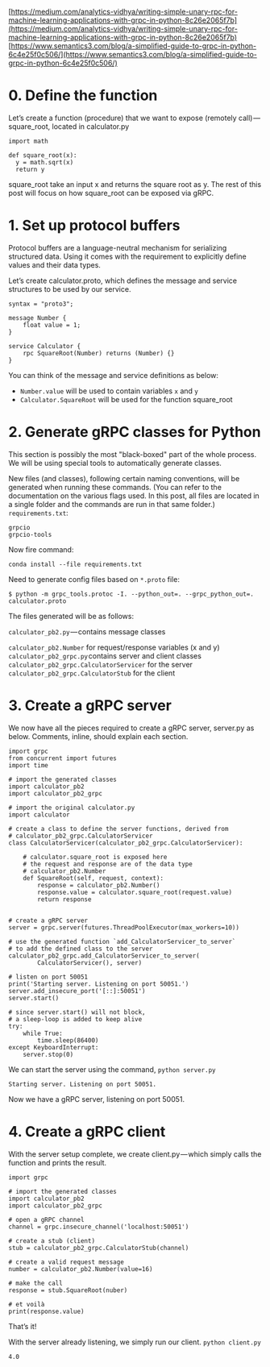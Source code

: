 [https://medium.com/analytics-vidhya/writing-simple-unary-rpc-for-machine-learning-applications-with-grpc-in-python-8c26e2065f7b](https://medium.com/analytics-vidhya/writing-simple-unary-rpc-for-machine-learning-applications-with-grpc-in-python-8c26e2065f7b)
[https://www.semantics3.com/blog/a-simplified-guide-to-grpc-in-python-6c4e25f0c506/](https://www.semantics3.com/blog/a-simplified-guide-to-grpc-in-python-6c4e25f0c506/)
# 0. Define the function
Let’s create a function (procedure) that we want to expose (remotely call) — square_root, located in calculator.py
```
import math

def square_root(x):
  y = math.sqrt(x)
  return y
```
square_root take an input x and returns the square root as y. The rest of this post will focus on how square_root can be exposed via gRPC.

# 1. Set up protocol buffers
Protocol buffers are a language-neutral mechanism for serializing structured data. Using it comes with the requirement to explicitly define values and their data types.

Let’s create calculator.proto, which defines the message and service structures to be used by our service.
```
syntax = "proto3";

message Number {
    float value = 1;
}

service Calculator {
    rpc SquareRoot(Number) returns (Number) {}
}
```
You can think of the message and service definitions as below:
 - `Number.value` will be used to contain variables `x` and `y`
 - `Calculator.SquareRoot` will be used for the function square_root

# 2. Generate gRPC classes for Python
This section is possibly the most "black-boxed" part of the whole process. We will be using special tools to automatically generate classes.

New files (and classes), following certain naming conventions, will be generated when running these commands. (You can refer to the documentation on the various flags used. In this post, all files are located in a single folder and the commands are run in that same folder.)
`requirements.txt`:
```
grpcio
grpcio-tools
```
Now fire command:
```
conda install --file requirements.txt
```
Need to generate config files based on `*.proto` file:
```
$ python -m grpc_tools.protoc -I. --python_out=. --grpc_python_out=. calculator.proto
```

The files generated will be as follows:

`calculator_pb2.py` — contains message classes

`calculator_pb2.Number` for request/response variables (x and y)
`calculator_pb2_grpc.py` contains server and client classes
`calculator_pb2_grpc.CalculatorServicer` for the server
`calculator_pb2_grpc.CalculatorStub` for the client

# 3. Create a gRPC server
We now have all the pieces required to create a gRPC server, server.py as below. Comments, inline, should explain each section.
```
import grpc
from concurrent import futures
import time

# import the generated classes
import calculator_pb2
import calculator_pb2_grpc

# import the original calculator.py
import calculator

# create a class to define the server functions, derived from
# calculator_pb2_grpc.CalculatorServicer
class CalculatorServicer(calculator_pb2_grpc.CalculatorServicer):

    # calculator.square_root is exposed here
    # the request and response are of the data type
    # calculator_pb2.Number
    def SquareRoot(self, request, context):
        response = calculator_pb2.Number()
        response.value = calculator.square_root(request.value)
        return response


# create a gRPC server
server = grpc.server(futures.ThreadPoolExecutor(max_workers=10))

# use the generated function `add_CalculatorServicer_to_server`
# to add the defined class to the server
calculator_pb2_grpc.add_CalculatorServicer_to_server(
        CalculatorServicer(), server)

# listen on port 50051
print('Starting server. Listening on port 50051.')
server.add_insecure_port('[::]:50051')
server.start()

# since server.start() will not block,
# a sleep-loop is added to keep alive
try:
    while True:
        time.sleep(86400)
except KeyboardInterrupt:
    server.stop(0)
```
We can start the server using the command,
`python server.py`
```
Starting server. Listening on port 50051.
```
Now we have a gRPC server, listening on port 50051.

# 4. Create a gRPC client
With the server setup complete, we create client.py — which simply calls the function and prints the result.
```
import grpc

# import the generated classes
import calculator_pb2
import calculator_pb2_grpc

# open a gRPC channel
channel = grpc.insecure_channel('localhost:50051')

# create a stub (client)
stub = calculator_pb2_grpc.CalculatorStub(channel)

# create a valid request message
number = calculator_pb2.Number(value=16)

# make the call
response = stub.SquareRoot(nuber)

# et voilà
print(response.value)
```
That’s it!

With the server already listening, we simply run our client.
`python client.py`
```
4.0
```
